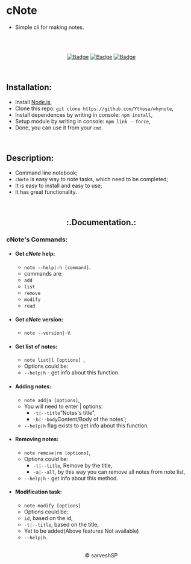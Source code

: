 # cNote

- Simple cli for making notes.
  <br>

<div align="center">

  <br>
  
  <br>

[![Badge](https://img.shields.io/badge/Uses-Node.js-green.svg?style=flat-square)](Node.js)
[![Badge](https://img.shields.io/badge/Open-Source-important.svg?style=flat-square)](OpenSource)
[![Badge](https://img.shields.io/badge/Made_with-Love-ff69b4.svg?style=flat-square)](MadeWithLove)

  <br>

</div>

## Installation:

- Install [Node.js](https://nodejs.org/en/),
- Clone this repo: `git clone https://github.com/Ythosa/whynote`,
- Install dependences by writing in console: `npm install`,
- Setup module by writing in console: `npm link --force`,
- Done, you can use it from your `cmd`.

<br>

## Description:

- Command line notebook;
- `cNote` is easy way to note tasks, which need to be completed;
- It is easy to install and easy to use;
- It has great functionality.

<br>

<h2 align="center"> :.Documentation.: </h2>

### cNote's Commands:

- #### Get _cNote_ help:
  - `note --help|-h [command]`.
  - commands are:
  - `add`
  - `list`
  - `remove`
  - `modify`
  - `read`
- #### Get _cNote_ version:
  - `note --version|-V`.
- #### Get list of notes:
  - `note list|l [options] `,
  - Options could be:
  - `--help|h` - get info about this function.
- #### Adding notes:
  - `note add|a [options]`,
  - You will need to enter | options:
    - `-t|--title`"Notes's title",
    - `-b|--body`Content/Body of the notes`;
  - `--help|h` flag exists to get info about this function.
- #### Removing notes:
  - `note remove|rm [options]`,
  - Options could be:
    - `-t|--title`, Remove by the title,
    - `-a|--all`, by this way you can remove all notes from note list,
  - `--help|h` - get info about this method.
- #### Modification task:

  - `note modify [options]`
  - Options could be:
  - `id`, based on the id,
  - `-t|--title`, based on the title,
  - Yet to be added(Above features Not available)
  - `--help|h`.

<br>

<div align="center">
  © sarveshSP
</div>
